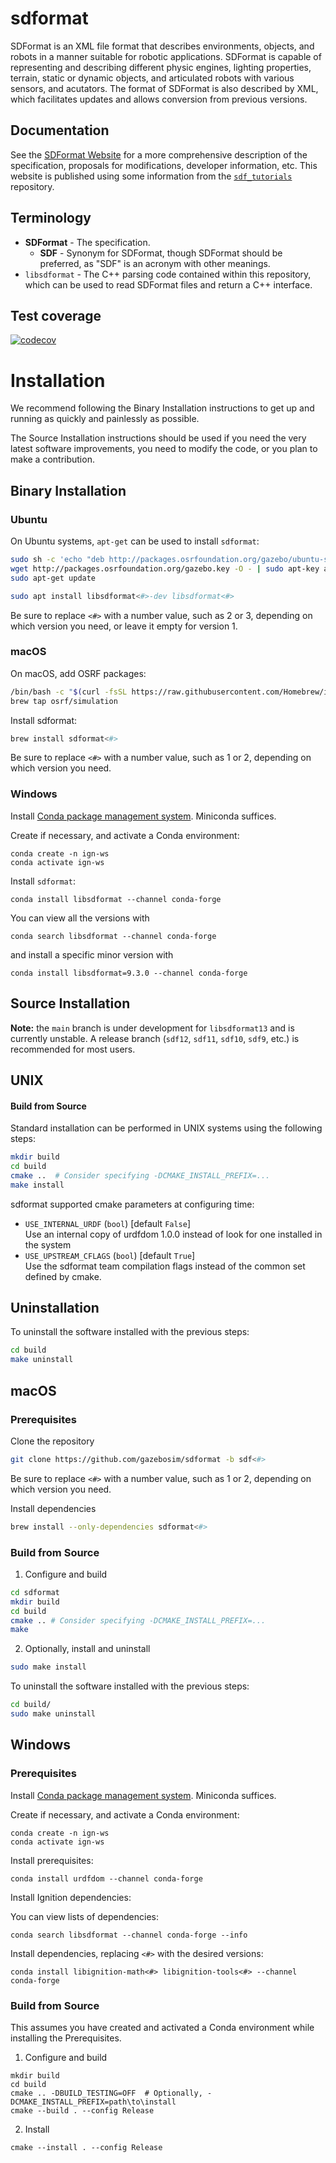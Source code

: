 # sdformat

SDFormat is an XML file format that describes environments, objects, and robots
in a manner suitable for robotic applications. SDFormat is capable of representing
and describing different physic engines, lighting properties, terrain, static
or dynamic objects, and articulated robots with various sensors, and acutators.
The format of SDFormat is also described by XML, which facilitates updates and
allows conversion from previous versions.

## Documentation

See the [SDFormat Website](http://sdformat.org/) for a more comprehensive
description of the specification, proposals for modifications, developer
information, etc.
This website is published using some information from the
[`sdf_tutorials`](https://github.com/osrf/sdf_tutorials) repository.

<!--
TODO(eric.cousineau): Move installation instructions to sdf_tutorials, and link
there?
TODO(eric.cousineau): Move terminology section to sdf_tutorials?
-->

## Terminology

* **SDFormat** - The specification.
    * **SDF** - Synonym for SDFormat, though SDFormat should be preferred, as
      "SDF" is an acronym with other meanings.
* `libsdformat` - The C++ parsing code contained within this repository,
  which can be used to read SDFormat files and return a C++ interface.

## Test coverage

<!-- Note: The branch name in the codecov URL should be updated when forward porting -->
[![codecov](https://codecov.io/gh/gazebosim/sdformat/branch/main/graph/badge.svg)](https://codecov.io/gh/gazebosim/sdformat/branch/main)

# Installation

We recommend following the Binary Installation instructions to get up and running as quickly and painlessly as possible.

The Source Installation instructions should be used if you need the very latest software improvements, you need to modify the code, or you plan to make a contribution.

## Binary Installation

### Ubuntu

On Ubuntu systems, `apt-get` can be used to install `sdformat`:
```sh
sudo sh -c 'echo "deb http://packages.osrfoundation.org/gazebo/ubuntu-stable `lsb_release -cs` main" > /etc/apt/sources.list.d/gazebo-stable.list'
wget http://packages.osrfoundation.org/gazebo.key -O - | sudo apt-key add -
sudo apt-get update

sudo apt install libsdformat<#>-dev libsdformat<#>
```

Be sure to replace `<#>` with a number value, such as 2 or 3, depending on
which version you need, or leave it empty for version 1.

### macOS

On macOS, add OSRF packages:
  ```sh
  /bin/bash -c "$(curl -fsSL https://raw.githubusercontent.com/Homebrew/install/HEAD/install.sh)"
  brew tap osrf/simulation
  ```

Install sdformat:
  ```sh
  brew install sdformat<#>
  ```

Be sure to replace `<#>` with a number value, such as 1 or 2, depending on
which version you need.

### Windows

Install [Conda package management system](https://docs.conda.io/projects/conda/en/latest/user-guide/install/download.html).
Miniconda suffices.

Create if necessary, and activate a Conda environment:
```
conda create -n ign-ws
conda activate ign-ws
```

Install `sdformat`:
```
conda install libsdformat --channel conda-forge
```

You can view all the versions with
```
conda search libsdformat --channel conda-forge
```

and install a specific minor version with
```
conda install libsdformat=9.3.0 --channel conda-forge
```

## Source Installation


**Note:** the `main` branch is under development for `libsdformat13` and is
currently unstable. A release branch (`sdf12`, `sdf11`, `sdf10`, `sdf9`, etc.)
is recommended for most users.

## UNIX

#### Build from Source

Standard installation can be performed in UNIX systems using the following
steps:

```sh
mkdir build
cd build
cmake ..  # Consider specifying -DCMAKE_INSTALL_PREFIX=...
make install
```

sdformat supported cmake parameters at configuring time:

* `USE_INTERNAL_URDF` (`bool`) [default `False`] <br/>
  Use an internal copy of urdfdom 1.0.0 instead of look for one
  installed in the system
* `USE_UPSTREAM_CFLAGS` (`bool`) [default `True`] <br/>
  Use the sdformat team compilation flags instead of the common set defined
  by cmake.

## Uninstallation

To uninstall the software installed with the previous steps:

```sh
cd build
make uninstall
```

## macOS

### Prerequisites

Clone the repository
```sh
git clone https://github.com/gazebosim/sdformat -b sdf<#>
```
Be sure to replace `<#>` with a number value, such as 1 or 2, depending on
which version you need.

Install dependencies
```sh
brew install --only-dependencies sdformat<#>
```

### Build from Source

1. Configure and build
  ```sh
  cd sdformat
  mkdir build
  cd build
  cmake .. # Consider specifying -DCMAKE_INSTALL_PREFIX=...
  make
  ```

2. Optionally, install and uninstall
  ```sh
  sudo make install
  ```

  To uninstall the software installed with the previous steps:
  ```sh
  cd build/
  sudo make uninstall
  ```

## Windows

### Prerequisites

Install [Conda package management system](https://docs.conda.io/projects/conda/en/latest/user-guide/install/download.html).
Miniconda suffices.

Create if necessary, and activate a Conda environment:
```
conda create -n ign-ws
conda activate ign-ws
```

Install prerequisites:
```
conda install urdfdom --channel conda-forge
```

Install Ignition dependencies:

You can view lists of dependencies:
```
conda search libsdformat --channel conda-forge --info
```

Install dependencies, replacing `<#>` with the desired versions:
```
conda install libignition-math<#> libignition-tools<#> --channel conda-forge
```

### Build from Source

This assumes you have created and activated a Conda environment while installing the Prerequisites.

1. Configure and build
  ```
  mkdir build
  cd build
  cmake .. -DBUILD_TESTING=OFF  # Optionally, -DCMAKE_INSTALL_PREFIX=path\to\install
  cmake --build . --config Release
  ```

2. Install
  ```
  cmake --install . --config Release
  ```
